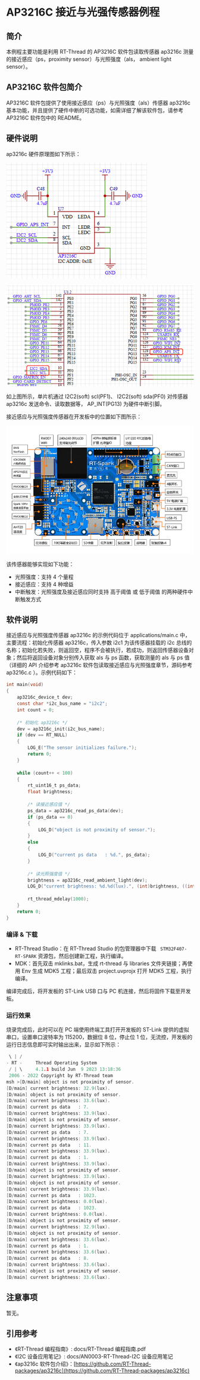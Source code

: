 # AP3216C 接近与光强传感器例程

## 简介

本例程主要功能是利用 RT-Thread 的 AP3216C 软件包读取传感器 ap3216c 测量的接近感应（ps，proximity sensor）与光照强度（als， ambient light sensor）。

## AP3216C 软件包简介

AP3216C 软件包提供了使用接近感应（ps）与光照强度（als）传感器 ap3216c 基本功能，并且提供了硬件中断的可选功能，如需详细了解该软件包，请参考 AP3216C 软件包中的 README。

## 硬件说明

ap3216c 硬件原理图如下所示：

![接近与光强传感器连接原理图](figures/ap3216c.png)

![ap3216c_circuit](figures/ap3216c_circuit.png)

如上图所示，单片机通过 I2C2(soft) scl(PF1)、 I2C2(soft) sda(PF0) 对传感器 ap3216c 发送命令、读取数据等， AP_INT(PG13) 为硬件中断引脚。

接近感应与光照强度传感器在开发板中的位置如下图所示：

![接近与光强传感器位置](figures/board.png)

该传感器能够实现如下功能：

* 光照强度：支持 4 个量程
* 接近感应：支持 4 种增益
* 中断触发：光照强度及接近感应同时支持 高于阈值 或 低于阈值 的两种硬件中断触发方式

## 软件说明

接近感应与光照强度传感器 ap3216c 的示例代码位于 applications/main.c 中，主要流程：初始化传感器 ap3216c，传入参数 i2c1 为该传感器挂载的 i2c 总线的名称；初始化若失败，则返回空，程序不会被执行，若成功，则返回传感器设备对象；然后将返回设备对象分别传入获取 als 与 ps 函数，获取测量的 als 与 ps 值（详细的 API 介绍参考 ap3216c 软件包读取接近感应与光照强度章节，源码参考 ap3216c.c ）。示例代码如下：

```c
int main(void)
{
    ap3216c_device_t dev;
    const char *i2c_bus_name = "i2c2";
    int count = 0;

    /* 初始化 ap3216c */
    dev = ap3216c_init(i2c_bus_name);
    if (dev == RT_NULL)
    {
        LOG_E("The sensor initializes failure.");
        return 0;
    }

    while (count++ < 100)
    {
        rt_uint16_t ps_data;
        float brightness;

        /* 读接近感应值 */
        ps_data = ap3216c_read_ps_data(dev);
        if (ps_data == 0)
        {
            LOG_D("object is not proximity of sensor.");
        }
        else
        {
            LOG_D("current ps data   : %d.", ps_data);
        }

        /* 读光照强度值 */
        brightness = ap3216c_read_ambient_light(dev);
        LOG_D("current brightness: %d.%d(lux).", (int)brightness, ((int)(10 * brightness) % 10));

        rt_thread_mdelay(1000);
    }
    return 0;
}
```

### 编译 & 下载

- RT-Thread Studio：在 RT-Thread Studio 的包管理器中下载 ` STM32F407-RT-SPARK` 资源包，然后创建新工程，执行编译。
- MDK：首先双击 mklinks.bat，生成 rt-thread 与 libraries 文件夹链接；再使用 Env 生成 MDK5 工程；最后双击 project.uvprojx 打开 MDK5 工程，执行编译。

编译完成后，将开发板的 ST-Link USB 口与 PC 机连接，然后将固件下载至开发板。

### 运行效果

烧录完成后，此时可以在 PC 端使用终端工具打开开发板的 ST-Link 提供的虚拟串口，设置串口波特率为 115200，数据位 8 位，停止位 1 位，无流控，开发板的运行日志信息即可实时输出出来，显示如下所示：

```c
 \ | /
- RT -     Thread Operating System
 / | \     4.1.1 build Jun  9 2023 13:18:36
 2006 - 2022 Copyright by RT-Thread team
msh >[D/main] object is not proximity of sensor.
[D/main] current brightness: 32.9(lux).
[D/main] object is not proximity of sensor.
[D/main] current brightness: 33.6(lux).
[D/main] current ps data   : 7.
[D/main] current brightness: 33.9(lux).
[D/main] object is not proximity of sensor.
[D/main] current brightness: 33.9(lux).
[D/main] current ps data   : 7.
[D/main] current brightness: 33.9(lux).
[D/main] current ps data   : 11.
[D/main] current brightness: 33.9(lux).
[D/main] current ps data   : 1.
[D/main] current brightness: 33.9(lux).
[D/main] object is not proximity of sensor.
[D/main] current brightness: 33.9(lux).
[D/main] object is not proximity of sensor.
[D/main] current brightness: 33.9(lux).
[D/main] current ps data   : 1023.
[D/main] current brightness: 0.0(lux).
[D/main] current ps data   : 1023.
[D/main] current brightness: 0.0(lux).
[D/main] object is not proximity of sensor.
[D/main] current brightness: 32.9(lux).
[D/main] object is not proximity of sensor.
[D/main] current brightness: 33.6(lux).
[D/main] current ps data   : 1.
[D/main] current brightness: 33.6(lux).
[D/main] current ps data   : 8.
[D/main] current brightness: 33.6(lux).
[D/main] object is not proximity of sensor.
[D/main] current brightness: 33.6(lux).

```

## 注意事项

暂无。

## 引用参考

- 《RT-Thread 编程指南》: docs/RT-Thread 编程指南.pdf
- 《I2C 设备应用笔记》: docs/AN0003-RT-Thread-I2C 设备应用笔记
- 《ap3216c 软件包介绍》：[https://github.com/RT-Thread-packages/ap3216c](https://github.com/RT-Thread-packages/ap3216c)

